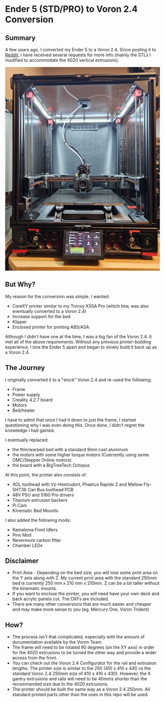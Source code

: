 # Ender 5 (STD/PRO) to Voron 2.4 Conversion

## Summary

A few years ago, I converted my Ender 5 to a Voron 2.4. Since posting it to <a href="https://www.reddit.com/r/ender5/comments/p8z4o2/comment/mcerxhc/?context=3">Reddit</a>, I have received several requests for more info (mainly the STLs I modified to accommodate the 4020 vertical extrusions).

![Image 1](Images/1.jpg)

## But Why?

My reason for the conversion was simple. I wanted:

- CoreXY printer similar to my Tronxy X5SA Pro (which btw, was also eventually converted to a Voron 2.4)
- Increase support for the bed
- Klipper
- Enclosed printer for printing ABS/ASA

Although I didn't have one at the time, I was a big fan of the Voron 2.4. It met all of the above requirements. Without any previous printer-building experience, I tore the Ender 5 apart and began to slowly build it back up as a Voron 2.4.

## The Journey

I originally converted it to a "stock" Voron 2.4 and re-used the following:

- Frame
- Power supply
- Creality 4.2.7 board
- Motors
- Bed/heater

I have to admit that once I had it down to just the frame, I started questioning why I was even doing this. Once done, I didn't regret the knowledge I had gained.

I eventually replaced:

- the thin/warped bed with a standard 9mm cast aluminum
- the motors with some higher torque motors (Cuerrently using some OMC/Stepper Online motors)
- the board with a BigTreeTech Octopus

At this point, the printer also consists of:

- XOL toolhead with Vz-Hextrudort, Phaetus Rapido 2 and Mellow Fly-SHT36 Can Bus toolhead PCB
- 48V PSU and 5160 Pro drivers
- Titanium extrusion backers
- Pi Cam
- Kinematic Bed Mounts

I also added the following mods:

- Ramalama Front Idlers
- Pins Mod
- Nevermore carbon filter
- Chamber LEDs

## Disclaimer

- Print Area - Depending on the bed size, you will lose some print area on the Y axis along with Z. My current print area with the standard 250mm bed is currently 250 mm x 210 mm x 210mm. Z can be a bit taller without the kinematic mounts.
- If you want to enclose the printer, you will need have your own deck and back acrylic panels cut. The DXFs are included.
- There are many other conversions that are much easier and cheaper and may make more sense to you (eg. Mercury One, Voron Trident)

## How?

- The process isn't that complicated, especially with the amount of documentation available by the Voron Team.
- The frame will need to be rotated 90 degrees (on the XY axis) in order for the 4020 extrusions to be turned the other way and provide a wider access from the front.
- You can check out the Voron 2.4 Configurator for the rail and extrusion lengths. The printer size is similar to the 250 (410 x 410 x 440 vs the standard Voron 2.4 250mm size of 410 x 410 x 430). However, the X gantry extrusions and rails will need to be 40mms shorter than the recommended size due to the 4020 extrusions.
- The printer should be built the same way as a Voron 2.4 250mm. All standard printed parts other than the ones in this repo will be used.
